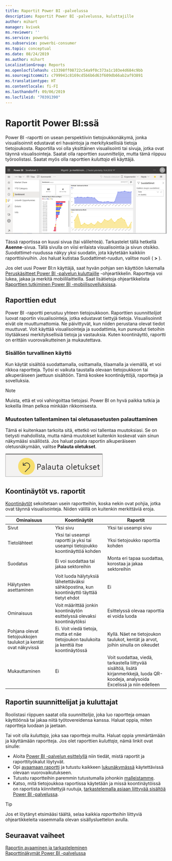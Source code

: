 ```yaml
---
title: Raportit Power BI -palvelussa
description: Raportit Power BI -palvelussa, kuluttajille
author: mihart
manager: kvivek
ms.reviewer: ''
ms.service: powerbi
ms.subservice: powerbi-consumer
ms.topic: conceptual
ms.date: 08/24/2019
ms.author: mihart
LocalizationGroup: Reports
ms.openlocfilehash: c13398ff08722c54a9f0c373a1c103e4d684c9bb
ms.sourcegitcommit: c799941c8169cd5b6b6d63f609db66ab2af93891
ms.translationtype: HT
ms.contentlocale: fi-FI
ms.lasthandoff: 09/06/2019
ms.locfileid: "70391390"
---
```

# <a name="reports-in-power-bi"></a>Raportit Power BI:ssä

Power BI -raportti on usean perspektiivin tietojoukkonäkymä, jonka visualisoinnit edustavat eri havaintoja ja merkityksellisiä tietoja tietojoukosta.  Raportilla voi olla yksittäinen visualisointi tai sivuja, jotka ovat täynnä visualisointeja. Saatat olla raporttien *suunnittelija*, mutta tämä riippuu työroolistasi. Saatat myös olla raporttien *kuluttaja* eli käyttäjä.

![Näyttökuvassa on raporttisivu.](./media/end-user-reports/power-bi-reports.png)

Tässä raportissa on kuusi sivua (tai välilehteä). Tarkastelet tällä hetkellä **Asenne**-sivua. Tällä sivulla on viisi erilaista visualisointia ja sivun otsikko. *Suodattimet*-ruudussa näkyy yksi suodatin, jota käytetään kaikkiin raporttisivuihin. Jos haluat kutistaa Suodattimet-ruudun, valitse nuoli ( **>** ).

Jos olet uusi Power BI:n käyttäjä, saat hyvän pohjan sen käyttöön lukemalla [Peruskäsitteet Power BI -palvelun kuluttajille](end-user-basic-concepts.md) -ohjeartikkelin. Raportteja voi lukea, jakaa ja merkitä mobiililaitteilla. Saat lisätietoja ohjeartikkelista [Raporttien tutkiminen Power BI -mobiilisovelluksissa](mobile/mobile-reports-in-the-mobile-apps.md).

## <a name="advantages-of-reports"></a>Raporttien edut

Power BI -raportti perustuu yhteen tietojoukkoon. Raporttien *suunnittelijat* luovat raportin visualisointeja, jotka edustavat tiettyjä tietoja. Visualisoinnit eivät ole muuttumattomia.  Ne päivittyvät, kun niiden perustana olevat tiedot muuttuvat. Voit käyttää visualisointeja ja suodattimia, kun pureudut tietoihin löytääksesi merkityksellisiä tietoja ja vastauksia. Kuten koontinäyttö, raportti on erittäin vuorovaikutteinen ja mukautettava.

### <a name="safely-interact-with-content"></a>Sisällön turvallinen käyttö

Kun käytät sisältöä suodattamalla, osittamalla, tilaamalla ja viemällä, et voi rikkoa raportteja. Työsi ei vaikuta taustalla olevaan tietojoukkoon tai alkuperäiseen jaettuun sisältöön. Tämä koskee koontinäyttöjä, raportteja ja sovelluksia.

> [!NOTE]
> Muista, että et voi vahingoittaa tietojasi. Power BI on hyvä paikka tutkia ja kokeilla ilman pelkoa minkään rikkomisesta.

### <a name="save-your-changes-or-revert-to-the-default-settings"></a>Muutosten tallentaminen tai oletusasetusten palauttaminen

Tämä ei kuitenkaan tarkoita sitä, ettetkö voi tallentaa muutoksiasi. Se on tietysti mahdollista, mutta nämä muutokset kuitenkin koskevat vain sinun näkymääsi sisällöstä. Jos haluat palata raportin alkuperäiseen oletusnäkymään, valitse **Palauta oletukset**.

![Näyttökuva Palauta oletusasetukseen -kuvakkeesta.](./media/end-user-reports/power-bi-reset.png)

## <a name="dashboards-versus-reports"></a>Koontinäytöt vs. raportit

[Koontinäytöt](end-user-dashboards.md) sekoitetaan usein raportteihin, koska nekin ovat pohjia, jotka ovat täynnä visualisointeja. Niiden välillä on kuitenkin merkittäviä eroja.  

| **Ominaisuus** | **Koontinäytöt** | **Raportit** |
| --- | --- | --- |
| Sivut |Yksi sivu |Yksi tai useampi sivu |
| Tietolähteet |Yksi tai useampi raportti ja yksi tai useampi tietojoukko koontinäyttöä kohden |Yksi tietojoukko raporttia kohden |
| Suodatus |Ei voi suodattaa tai jakaa sektoreihin |Monta eri tapaa suodattaa, korostaa ja jakaa sektoreihin |
| Hälytysten asettaminen |Voit luoda hälytyksiä lähetettäväksi sähköpostina, kun koontinäyttö täyttää tietyt ehdot |Ei |
| Ominaisuus |Voit määrittää jonkin koontinäytön esittelyssä olevaksi koontinäytöksi |Esittelyssä olevaa raporttia ei voida luoda |
| Pohjana olevat tietojoukkojen taulukot ja kentät ovat näkyvissä |Ei. Voit viedä tietoja, mutta et näe tietojoukon taulukoita ja kenttiä itse koontinäytössä |Kyllä. Näet ne tietojoukon taulukot, kentät ja arvot, joihin sinulla on oikeudet |
| Mukauttaminen |Ei  |Voit suodattaa, viedä, tarkastella liittyvää sisältöä, lisätä kirjanmerkkejä, luoda QR-koodeja, analysoida Excelissä ja niin edelleen |

<!--| Available in Power BI Desktop |No |Yes, can create and view reports in Desktop |
| Pinning |Can pin existing visuals (tiles) only from current dashboard to your other dashboards |Can pin visuals (as tiles) to any of your dashboards. Can pin entire report pages to any of your dashboards. | -->

## <a name="report-designers-and-report-consumers"></a>Raportin suunnittelijat ja kuluttajat

Roolistasi riippuen saatat olla *suunnittelija*, joka luo raportteja omaan käyttöönsä tai jakaa niitä työtovereidensa kanssa. Haluat oppia, miten raportteja luodaan ja jaetaan.

Tai voit olla *kuluttaja*, joka saa raportteja muilta. Haluat oppia ymmärtämään ja käyttämään raportteja. Jos olet raporttien *kuluttaja*, nämä linkit ovat sinulle:

* Aloita [Power BI -palvelun esittelyllä](end-user-basic-concepts.md) niin tiedät, mistä raportit ja raporttityökalut löytyvät.
* Opi [avaamaan raportti](end-user-report-open.md) ja tutustu kaikkeen [lukunäkymässä](end-user-reading-view.md) käytettävissä olevaan vuorovaikutukseen.
* Tutustu raportteihin paremmin tutustumalla johonkin [malleistamme](../sample-tutorial-connect-to-the-samples.md).  
* Katso, mitä tietojoukkoa raportissa käytetään ja missä koontinäytöissä on raportista kiinnitettyjä ruutuja, [tarkastelemalla asiaan liittyvää sisältöä Power BI -palvelussa](end-user-related.md).

> [!TIP]
> Jos et löytänyt etsimääsi täältä, selaa kaikkia *raportteihin* liittyviä ohjeartikkeleita vasemmalla olevan sisällysluettelon avulla.

## <a name="next-steps"></a>Seuraavat vaiheet

[Raportin avaaminen ja tarkasteleminen](end-user-report-open.md)    
[Raporttinäkymät Power BI -palvelussa](end-user-dashboards.md)